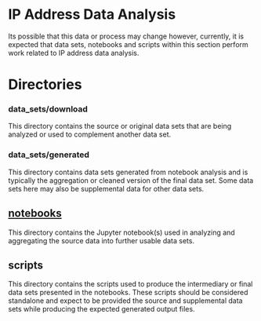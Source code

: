 # IP Address Data Analysis

Its possible that this data or process may change however, currently,
it is expected that data sets, notebooks and scripts within this section
perform work related to IP address data analysis.

# Directories

### data_sets/download

This directory contains the source or original data sets that are being analyzed
or used to complement another data set.

### data_sets/generated

This directory contains data sets generated from notebook analysis and is
typically the aggregation or cleaned version of the final data set. Some
data sets here may also be supplemental data for other data sets.

## [notebooks](notebooks)

This directory contains the Jupyter notebook(s) used in analyzing and
aggregating the source data into further usable data sets.

## scripts

This directory contains the scripts used to produce the intermediary or final
data sets presented in the notebooks. These scripts should be considered
standalone and expect to be provided the source and supplemental data sets while
producing the expected generated output files.
